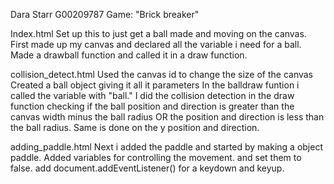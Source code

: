 Dara Starr G00209787
Game: "Brick breaker"

Index.html
Set up this to just get a ball made and moving on the canvas. 
First made up my canvas and declared all the variable i need for a ball.
Made a drawball function and called it in a draw function.

collision_detect.html
Used the canvas id to change the size of the canvas
Created a ball object giving it all it parameters
In the balldraw funtion i called the variable with "ball." 
I did the collision detection in the draw function
checking if the ball position and direction is greater than the canvas width minus the ball radius OR the position and direction is less than the ball radius.
Same is done on the y position and direction.

adding_paddle.html
Next i added the paddle and started by making a object paddle.
Added variables for controlling the movement. and set them to false.
add  document.addEventListener() for a keydown and keyup.